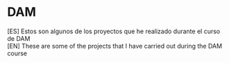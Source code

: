 # DAM
[ES]
Estos son algunos de los proyectos que he realizado durante el curso de DAM
<br>
[EN]
These are some of the projects that I have carried out during the DAM course
